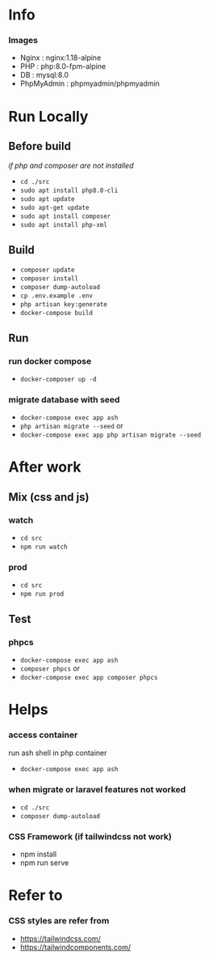 # Info

### Images

- Nginx : nginx:1.18-alpine
- PHP : php:8.0-fpm-alpine
- DB : mysql:8.0
- PhpMyAdmin : phpmyadmin/phpmyadmin

# Run Locally

## Before build

_if php and composer are not installed_

- `cd ./src`
- `sudo apt install php8.0-cli`
- `sudo apt update`
- `sudo apt-get update`
- `sudo apt install composer`
- `sudo apt install php-xml`

## Build

- `composer update`
- `composer install`
- `composer dump-autoload`
- `cp .env.example .env`
- `php artisan key:generate`
- `docker-compose build`

## Run

### run docker compose

- `docker-composer up -d`

### migrate database with seed

- `docker-compose exec app ash`
- `php artisan migrate --seed`
  or
- `docker-compose exec app php artisan migrate --seed`

# After work

## Mix (css and js)

### watch

- `cd src`
- `npm run watch`

### prod

- `cd src`
- `npm run prod`

## Test

### phpcs

- `docker-compose exec app ash`
- `composer phpcs`
  or
- `docker-compose exec app composer phpcs`

# Helps

### access container

run ash shell in php container

- `docker-compose exec app ash`

### when migrate or laravel features not worked

- `cd ./src`
- `composer dump-autoload`

### CSS Framework (if tailwindcss not work)

- npm install
- npm run serve

# Refer to

### CSS styles are refer from

- https://tailwindcss.com/
- https://tailwindcomponents.com/
